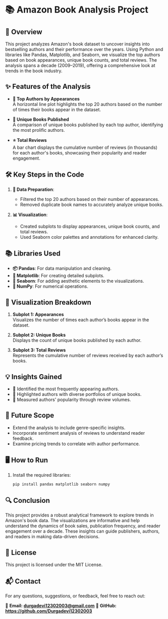 # 📚 Amazon Book Analysis Project

## 📝 Overview
This project analyzes Amazon's book dataset to uncover insights into bestselling authors and their performance over the years. Using Python and libraries like Pandas, Matplotlib, and Seaborn, we visualize the top authors based on book appearances, unique book counts, and total reviews. The analysis spans a decade (2009–2019), offering a comprehensive look at trends in the book industry.

## ✨ Features of the Analysis
- **👤 Top Authors by Appearances**  
  A horizontal line plot highlights the top 20 authors based on the number of times their books appear in the dataset.

- **📖 Unique Books Published**  
  A comparison of unique books published by each top author, identifying the most prolific authors.

- **⭐ Total Reviews**  
  A bar chart displays the cumulative number of reviews (in thousands) for each author's books, showcasing their popularity and reader engagement.

## 🛠️ Key Steps in the Code
1. **🔄 Data Preparation**:
   - Filtered the top 20 authors based on their number of appearances.
   - Removed duplicate book names to accurately analyze unique books.

2. **📊 Visualization**:
   - Created subplots to display appearances, unique book counts, and total reviews.
   - Used Seaborn color palettes and annotations for enhanced clarity.

## 📚 Libraries Used
- **📦 Pandas**: For data manipulation and cleaning.
- **🎨 Matplotlib**: For creating detailed subplots.
- **🌈 Seaborn**: For adding aesthetic elements to the visualizations.
- **🔢 NumPy**: For numerical operations.

## 🎯 Visualization Breakdown
1. **Subplot 1: Appearances**  
   Visualizes the number of times each author’s books appear in the dataset.

2. **Subplot 2: Unique Books**  
   Displays the count of unique books published by each author.

3. **Subplot 3: Total Reviews**  
   Represents the cumulative number of reviews received by each author’s books.

## 💡 Insights Gained
- 📌 Identified the most frequently appearing authors.
- 📌 Highlighted authors with diverse portfolios of unique books.
- 📌 Measured authors' popularity through review volumes.

## 🚀 Future Scope
- Extend the analysis to include genre-specific insights.  
- Incorporate sentiment analysis of reviews to understand reader feedback.  
- Examine pricing trends to correlate with author performance.  

## 🖥️ How to Run
1. Install the required libraries:
   ```bash
   pip install pandas matplotlib seaborn numpy

## 🔍 Conclusion
This project provides a robust analytical framework to explore trends in Amazon's book data. The visualizations are informative and help understand the dynamics of book sales, publication frequency, and reader engagement over a decade. These insights can guide publishers, authors, and readers in making data-driven decisions.

## 📜 License
This project is licensed under the MIT License.

## 📬 Contact
For any questions, suggestions, or feedback, feel free to reach out:

📧 **Email: durgadevi12302003@gmail.com**
🐙 **GitHub: https://github.com/Durgadevi12302003**
